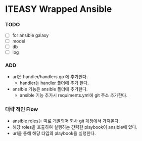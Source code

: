 # ITEASY Wrapped Ansible

### TODO
- [ ] for ansible galaxy
- [ ] model
- [ ] db
- [ ] log

### ADD
- url은 handler/handlers.go 에 추가한다.
  - handler는 handler 폴더에 추가 한다.
- ansible 기능은 ansible 폴더에 추가한다.
  - ansible 기능 추가시 requiments.yml에 git 주소 추가한다.
  
### 대략 적인 Flow
- ansible roles는 따로 개발되어 회사 git 계정에서 가져온다.
- 해당 roles을 호출하여 실행하는 간략한 playbook이 ansible에 있다.
- url을 통해 해당 타입의 playbook을 실행한다.